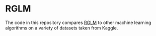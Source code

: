 # RGLM

The code in this repository compares [RGLM](https://link.springer.com/article/10.1186/1471-2105-14-5) to other machine learning algorithms on a variety of datasets taken from Kaggle.
